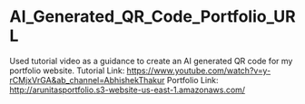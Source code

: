 # AI_Generated_QR_Code_Portfolio_URL
 
Used tutorial video as a guidance to create an AI generated QR code for my portfolio website.
Tutorial Link: https://www.youtube.com/watch?v=y-rCMjxVrGA&ab_channel=AbhishekThakur
Portfolio Link: http://arunitasportfolio.s3-website-us-east-1.amazonaws.com/
